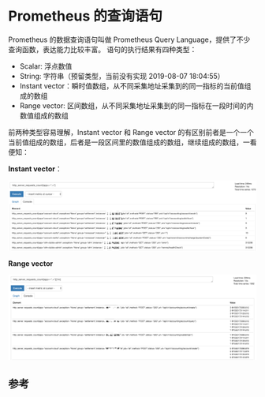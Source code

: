 # Prometheus 的查询语句

Prometheus 的数据查询语句叫做 Prometheus Query Language，提供了不少查询函数，表达能力比较丰富。
语句的执行结果有四种类型：

* Scalar: 浮点数值
* String: 字符串（预留类型，当前没有实现 2019-08-07 18:04:55）
* Instant vector：瞬时值数组，从不同采集地址采集到的同一指标的当前值组成的数组
* Range vector: 区间数组，从不同采集地址采集到的同一指标在一段时间的内数值组成的数组

前两种类型容易理解，Instant vector 和 Range vector 的有区别前者是一个一个当前值组成的数组，后者是一段区间里的数值组成的数组，继续组成的数组，一看便知：

**Instant vector**：

![Promethes查询语句执行结果：Instance vector](../img/prom/instant.png)

**Range vector**

![Promethes查询语句执行结果：Range vector](../img/prom/range.png)

## 参考
